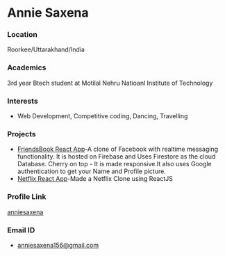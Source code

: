# Annie Saxena

### Location

Roorkee/Uttarakhand/India

### Academics

3rd year Btech student at Motilal Nehru Natioanl Institute of Technology

### Interests

- Web Development, Competitive coding, Dancing, Travelling 

### Projects

- [FriendsBook React App](https://github.com/anniesaxena/FriendsBook)-A clone of Facebook with realtime messaging functionality. It is hosted on Firebase and Uses Firestore as the cloud Database. Cherry on top - It is made responsive.It also uses Google authentication to get your Name and Profile picture.
- [Netflix React App](https://github.com/anniesaxena/NetflixClone)-Made a Netflix Clone using ReactJS

### Profile Link

[anniesaxena](https://github.com/anniesaxena)

### Email ID

- anniesaxena156@gmail.com
